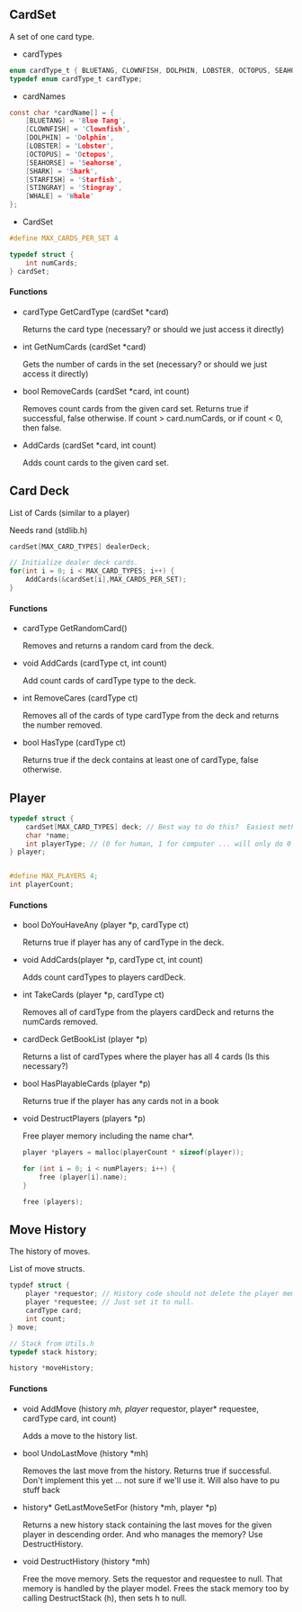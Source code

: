 ## CardSet

A set of one card type.

* cardTypes

````c
enum cardType_t { BLUETANG, CLOWNFISH, DOLPHIN, LOBSTER, OCTOPUS, SEAHORSE, SHARK, STARFISH, STINGRAY, WHALE, MAX_CARD_TYPES }
typedef enum cardType_t cardType;
````

* cardNames

````c
const char *cardName[] = {
	[BLUETANG] = 'Blue Tang',
	[CLOWNFISH] = 'Clownfish',
	[DOLPHIN] = 'Dolphin',
	[LOBSTER] = 'Lobster',
	[OCTOPUS] = 'Octopus',
	[SEAHORSE] = 'Seahorse',
	[SHARK] = 'Shark',
	[STARFISH] = 'Starfish',
	[STINGRAY] = 'Stingray',
	[WHALE] = 'Whale'
};
````

* CardSet

````c
#define MAX_CARDS_PER_SET 4

typedef struct {
	int numCards;
} cardSet;
````

#### Functions

* cardType GetCardType (cardSet *card)

	Returns the card type (necessary? or should we just access it directly)

* int GetNumCards (cardSet *card)

	Gets the number of cards in the set (necessary? or should we just access it directly)

* bool RemoveCards (cardSet *card, int count)

	Removes count cards from the given card set.  Returns true if successful, false otherwise.
	If count > card.numCards, or if count < 0, then false.

* AddCards (cardSet *card, int count)

	Adds count cards to the given card set.

## Card Deck

List of Cards (similar to a player)

Needs rand (stdlib.h)

````c
cardSet[MAX_CARD_TYPES] dealerDeck;

// Initialize dealer deck cards.
for(int i = 0; i < MAX_CARD_TYPES; i++) {
	AddCards(&cardSet[i],MAX_CARDS_PER_SET);
}
````

#### Functions

* cardType GetRandomCard()

	Removes and returns a random card from the deck.

* void AddCards (cardType ct, int count)

	Add count cards of cardType type to the deck.

* int RemoveCares (cardType ct)

	Removes all of the cards of type cardType from the deck and
	returns the number removed.

* bool HasType (cardType ct)

	Returns true if the deck contains at least one of cardType, false otherwise.

## Player

````c
typedef struct {
	cardSet[MAX_CARD_TYPES] deck; // Best way to do this?  Easiest method: cardSet[MAX_CARD_TYPES] deck;
	char *name;
	int playerType; // (0 for human, 1 for computer ... will only do 0's for now)	
} player;


#define MAX_PLAYERS 4;
int playerCount;
````

#### Functions

* bool DoYouHaveAny (player *p, cardType ct)

	Returns true if player has any of cardType in the deck.

* void AddCards(player *p, cardType ct, int count)

	Adds count cardTypes to players cardDeck.

* int TakeCards (player *p, cardType ct)

	Removes all of cardType from the players cardDeck and returns the numCards removed.

* cardDeck GetBookList (player *p)

	Returns a list of cardTypes where the player has all 4 cards  (Is this necessary?)

* bool HasPlayableCards (player *p)

	Returns true if the player has any cards not in a book

* void DestructPlayers (players *p)
	
	Free player memory including the name char*.
	
	````c
	player *players = malloc(playerCount * sizeof(player));

	for (int i = 0; i < numPlayers; i++) {
		free (player[i].name);
	}

	free (players);
	````

## Move History

The history of moves.

List of move structs.

````c
typdef struct {
	player *requestor; // History code should not delete the player memory ... player model will take care of that.
	player *requestee; // Just set it to null.
	cardType card;
	int count;
} move;

// Stack from Utils.h
typedef stack history;

history *moveHistory;
````

#### Functions

* void AddMove (history *mh, player* requestor, player* requestee, cardType card, int count)

	Adds a move to the history list.

* bool UndoLastMove (history *mh)

	Removes the last move from the history.
	Returns true if successful.
	Don't implement this yet ... not sure if we'll use it.
	Will also have to pu stuff back 

* history* GetLastMoveSetFor (history *mh, player *p)

	Returns a new history stack containing the last moves for the given player in descending order.
	And who manages the memory?  Use DestructHistory.

* void DestructHistory (history *mh)

	Free the move memory.
	Sets the requestor and requestee to null.  That memory is handled by the player model.
	Frees the stack memory too by calling DestructStack (h), then sets h  to null.






